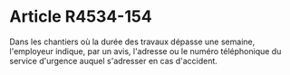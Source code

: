 # Article R4534-154

  
Dans les chantiers où la durée des travaux dépasse une semaine, l'employeur indique, par un avis, l'adresse ou le numéro téléphonique du service d'urgence auquel s'adresser en cas d'accident.